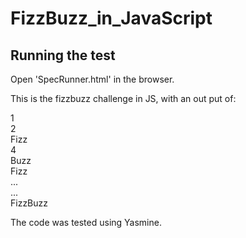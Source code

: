 # FizzBuzz_in_JavaScript


## Running the test
Open 'SpecRunner.html' in the browser.



This is the fizzbuzz challenge in JS, with an out put of:

 1<br>
 2<br>
 Fizz<br>
 4<br>
 Buzz<br>
 Fizz<br>
 ...<br>
 ...<br>
 FizzBuzz


The code was tested using Yasmine.
